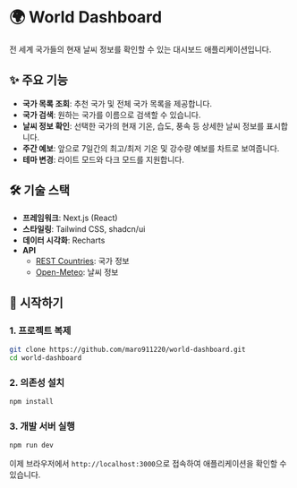 # 🌍 World Dashboard

전 세계 국가들의 현재 날씨 정보를 확인할 수 있는 대시보드 애플리케이션입니다.

## ✨ 주요 기능

- **국가 목록 조회**: 추천 국가 및 전체 국가 목록을 제공합니다.
- **국가 검색**: 원하는 국가를 이름으로 검색할 수 있습니다.
- **날씨 정보 확인**: 선택한 국가의 현재 기온, 습도, 풍속 등 상세한 날씨 정보를 표시합니다.
- **주간 예보**: 앞으로 7일간의 최고/최저 기온 및 강수량 예보를 차트로 보여줍니다.
- **테마 변경**: 라이트 모드와 다크 모드를 지원합니다.

## 🛠️ 기술 스택

- **프레임워크**: Next.js (React)
- **스타일링**: Tailwind CSS, shadcn/ui
- **데이터 시각화**: Recharts
- **API**
  - [REST Countries](https://restcountries.com/): 국가 정보
  - [Open-Meteo](https://open-meteo.com/): 날씨 정보

## 🚀 시작하기

### 1. 프로젝트 복제

```bash
git clone https://github.com/maro911220/world-dashboard.git
cd world-dashboard
```

### 2. 의존성 설치

```bash
npm install
```

### 3. 개발 서버 실행

```bash
npm run dev
```

이제 브라우저에서 `http://localhost:3000`으로 접속하여 애플리케이션을 확인할 수 있습니다.
